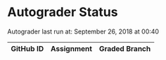 # Autograder Status
Autograder last run at: September 26, 2018 at 00:40

| GitHub ID | Assignment | Graded Branch |
|-----------|------------|---------------|
